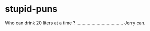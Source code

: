 # stupid-puns
Who can drink 20 liters at a time ? ..................................... Jerry can. 
